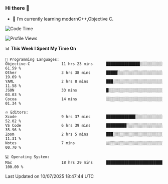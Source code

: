 ### Hi there 👋
- 🌱 I’m currently learning modernC++,Objective C.
<!--
**Asukaki7/Asukaki7** is a ✨ _special_ ✨ repository because its `README.md` (this file) appears on your GitHub profile.

Here are some ideas to get you started:

- 🔭 I’m currently working on ...
- 🌱 I’m currently learning ...
- 👯 I’m looking to collaborate on ...
- 🤔 I’m looking for help with ...
- 💬 Ask me about ...
- 📫 How to reach me: ...
- 😄 Pronouns: ...
- ⚡ Fun fact: ...
-->
<!--START_SECTION:waka-->
![Code Time](http://img.shields.io/badge/Code%20Time-587%20hrs%2023%20mins-blue)

![Profile Views](http://img.shields.io/badge/Profile%20Views-0-blue)

📊 **This Week I Spent My Time On** 

```text
💬 Programming Languages: 
Objective-C              11 hrs 23 mins      ███████████████░░░░░░░░░░   61.59 % 
Other                    3 hrs 38 mins       █████░░░░░░░░░░░░░░░░░░░░   19.69 % 
YAML                     2 hrs 8 mins        ███░░░░░░░░░░░░░░░░░░░░░░   11.58 % 
JSON                     33 mins             █░░░░░░░░░░░░░░░░░░░░░░░░   03.03 % 
Cocoa                    14 mins             ░░░░░░░░░░░░░░░░░░░░░░░░░   01.34 % 

🔥 Editors: 
Xcode                    9 hrs 37 mins       █████████████░░░░░░░░░░░░   52.02 % 
VS Code                  6 hrs 39 mins       █████████░░░░░░░░░░░░░░░░   35.96 % 
Zoom                     2 hrs 5 mins        ███░░░░░░░░░░░░░░░░░░░░░░   11.31 % 
Notes                    7 mins              ░░░░░░░░░░░░░░░░░░░░░░░░░   00.70 % 

💻 Operating System: 
Mac                      18 hrs 29 mins      █████████████████████████   100.00 % 
```


 Last Updated on 10/07/2025 18:47:44 UTC
<!--END_SECTION:waka-->
